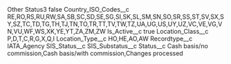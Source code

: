 <?xml version="1.0" encoding="UTF-8"?>
<CustomMetadata xmlns="http://soap.sforce.com/2006/04/metadata" xmlns:xsi="http://www.w3.org/2001/XMLSchema-instance" xmlns:xsd="http://www.w3.org/2001/XMLSchema">
    <label>Other Status3</label>
    <protected>false</protected>
    <values>
        <field>Country_ISO_Codes__c</field>
        <value xsi:type="xsd:string">RE,RO,RS,RU,RW,SA,SB,SC,SD,SE,SG,SI,SK,SL,SM,SN,SO,SR,SS,ST,SV,SX,SY,SZ,TC,TD,TG,TH,TJ,TN,TO,TR,TT,TV,TW,TZ,UA,UG,US,UY,UZ,VC,VE,VG,VN,VU,WF,WS,XK,YE,YT,ZA,ZM,ZW</value>
    </values>
    <values>
        <field>Is_Active__c</field>
        <value xsi:type="xsd:boolean">true</value>
    </values>
    <values>
        <field>Location_Class__c</field>
        <value xsi:type="xsd:string">P,D,T,C,R,G,X,Q,I</value>
    </values>
    <values>
        <field>Location_Type__c</field>
        <value xsi:type="xsd:string">HO,HE,AO,AW</value>
    </values>
    <values>
        <field>Recordtype__c</field>
        <value xsi:type="xsd:string">IATA_Agency</value>
    </values>
    <values>
        <field>SIS_Status__c</field>
        <value xsi:nil="true"/>
    </values>
    <values>
        <field>SIS_Substatus__c</field>
        <value xsi:nil="true"/>
    </values>
    <values>
        <field>Status__c</field>
        <value xsi:type="xsd:string">Cash basis/no commission,Cash basis/with commission,Changes processed</value>
    </values>
</CustomMetadata>
